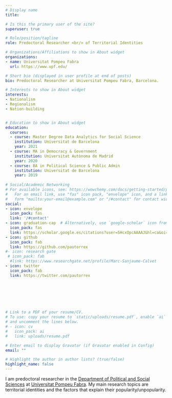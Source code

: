 ```yaml
---
# Display name
title:

# Is this the primary user of the site?
superuser: true

# Role/position/tagline
role: Predoctoral Researcher <br/> of Territorial Identities

# Organizations/Affiliations to show in About widget
organizations:
- name: Universitat Pompeu Fabra
  url: https://www.upf.edu/

# Short bio (displayed in user profile at end of posts)
bio: Predoctoral Researcher at Universitat Pompeu Fabra, Barcelona.

# Interests to show in About widget
interests:
- Nationalism
- Regionalism
- Nation-building


# Education to show in About widget
education:
  courses:
  - course: Master Degree Data Analytics for Social Science
    institution: Universitat de Barcelona
    year: 2021
  - course: MA in Democracy & Government
    institution: Universitat Autònoma de Madrid
    year: 2020
  - course: BA in Political Science & Public Admin
    institution: Universitat de Barcelona
    year: 2019
    
# Social/Academic Networking
# For available icons, see: https://wowchemy.com/docs/getting-started/page-builder/#icons
#   For an email link, use "fas" icon pack, "envelope" icon, and a link in the
#   form "mailto:your-email@example.com" or "/#contact" for contact widget.
social:
- icon: envelope
  icon_pack: fas
  link: '/#contact'
- icon: graduation-cap  # Alternatively, use `google-scholar` icon from `ai` icon pack
  icon_pack: fas
  link: https://scholar.google.es/citations?user=5HcxOpcAAAAJ&hl=ca&oi=ao
- icon: github
  icon_pack: fab
  link: https://github.com/pautorrex
#- icon: research gate
 # icon_pack: fab
  #link: https://www.researchgate.net/profile/Marc-Sanjaume-Calvet
- icon: twitter
  icon_pack: fab
  link: https://twitter.com/pautorrex


  
  



# Link to a PDF of your resume/CV.
# To use: copy your resume to `static/uploads/resume.pdf`, enable `ai` icons in `params.toml`, 
# and uncomment the lines below.
# - icon: cv
#   icon_pack: ai
#   link: uploads/resume.pdf

# Enter email to display Gravatar (if Gravatar enabled in Config)
email: ""

# Highlight the author in author lists? (true/false)
highlight_name: false
---
```


I am predoctoral researcher in the [Department of Political and Social Sciences](https://www.upf.edu/web/politiques) at [Universitat Pompeu Fabra](https://www.upf.edu). My main research topics are territorial identities and the factors that explain their popularity/unpopularity.



